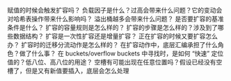 

赋值的时候会触发扩容吗？
负载因子是什么？过高会带来什么问题？它的变动会对哈希表操作带来什么影响吗？
溢出桶越多会带来什么问题？
是否要扩容的基准条件是什么？
扩容的容量规则是怎么样的？
扩容的步骤是怎么样的？涉及到了哪些数据结构？
扩容是一次性扩容还是增量扩容？
正在扩容的时候又要扩容怎么办？
扩容时的迁移分流动作是怎么样的？
在扩容动作中，底层汇编承担了什么角色？做了什么事？
在 buckets/overflow buckets 中寻找时，是如何 “快速” 定位值的？低八位、高八位的用途？
空槽有可能出现在任意位置吗？假设已经没有空槽了，但是又有新值要插入，底层会怎么处理